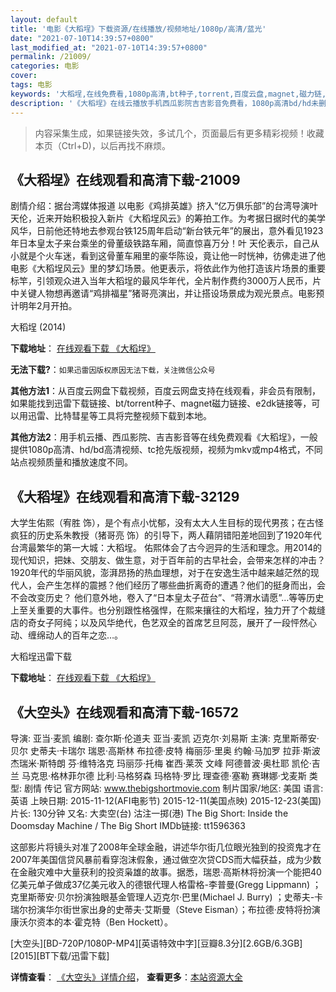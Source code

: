 ```yaml
---
layout: default
title: '电影《大稻埕》下载资源/在线播放/视频地址/1080p/高清/蓝光'
date: "2021-07-10T14:39:57+0800"
last_modified_at: "2021-07-10T14:39:57+0800"
permalink: /21009/
categories: 电影
cover:
tags: 电影
keywords: '大稻埕,在线免费看,1080p高清,bt种子,torrent,百度云盘,magnet,磁力链,迅雷下载资源'
description: '《大稻埕》在线云播放手机西瓜影院吉吉影音免费看，1080p高清bd/hd未删减完整版和tc抢先枪版，mkv/mp4格式，附带bt/torrent种子、magnet/磁力链、百度云盘、网盘资源迅雷下载链接'
---
```


>内容采集生成，如果链接失效，多试几个，页面最后有更多精彩视频！收藏本页（Ctrl+D)，以后再找不麻烦。


## 《大稻埕》在线观看和高清下载-21009

剧情介绍：据台湾媒体报道 以电影《鸡排英雄》挤入“亿万俱乐部”的台湾导演叶天伦，近来开始积极投入新片《大稻埕风云》的筹拍工作。为考据日据时代的美学风华，日前他还特地去参观台铁125周年启动“新台铁元年”的展出，意外看见1923年日本皇太子来台乘坐的骨董级铁路车厢，简直惊喜万分！叶 天伦表示，自己从小就是个火车迷，看到这骨董车厢里的豪华陈设，竟让他一时恍神，彷佛走进了他电影《大稻埕风云》里的梦幻场景。他更表示，将依此作为他打造该片场景的重要标竿，引领观众进入当年大稻埕的最风华年代，全片制作费约3000万人民币，片中关键人物想再邀请“鸡排福星”猪哥亮演出，并让搭设场景成为观光景点。电影预计明年2月开拍。


大稻埕 (2014)

**下载地址**： [在线观看下载 《大稻埕》](https://www.btbtdy.me/btdy/dy1524.html) 


**无法下载?**：`如果迅雷因版权原因无法下载，关注微信公众号 `

**其他方法1**：从百度云网盘下载视频，百度云网盘支持在线观看，非会员有限制，如果能找到迅雷下载链接、bt/torrent种子、magnet磁力链接、e2dk链接等，可以用迅雷、比特彗星等工具将完整视频下载到本地。

**其他方法2**：用手机云播、西瓜影院、吉吉影音等在线免费观看《大稻埕》，一般提供1080p高清、hd/bd高清视频、tc抢先版视频，视频为mkv或mp4格式，不同站点视频质量和播放速度不同。


## 《大稻埕》在线观看和高清下载-32129

大学生佑熙（宥胜 饰），是个有点小忧郁，没有太大人生目标的现代男孩；在古怪疯狂的历史系朱教授（猪哥亮 饰）的引导下，两人藉阴错阳差地回到了1920年代台湾最繁华的第一大城：大稻埕。 佑熙体会了古今迥异的生活和理念。用2014的现代知识，把妹、交朋友、做生意，对于百年前的古早社会，会带来怎样的冲击？1920年代的华丽风貌，澎湃昂扬的热血理想，对于在安逸生活中越来越茫然的现代人，会产生怎样的震撼？他们经历了哪些曲折离奇的遭遇？他们的挺身而出，会不会改变历史？ 他们意外地，卷入了&ldquo;日本皇太子莅台&rdquo;、&ldquo;蒋渭水请愿&rdquo;…等等历史上至关重要的大事件。也分别跟性格强悍，在熙来攘往的大稻埕，独力开了个裁缝店的奇女子阿纯；以及风华绝代，色艺双全的首席艺旦阿蕊，展开了一段怦然心动、缠绵动人的百年之恋…。


大稻埕迅雷下载

**下载地址**： [在线观看下载 《大稻埕》](https://www.993dy.com//vod-detail-id-16555.html) 


## 《大空头》在线观看和高清下载-16572

导演: 亚当·麦凯 编剧: 查尔斯·伦道夫 亚当·麦凯 迈克尔·刘易斯 主演: 克里斯蒂安·贝尔 史蒂夫·卡瑞尔 瑞恩·高斯林 布拉德·皮特 梅丽莎·里奥 约翰·马加罗 拉菲·斯波 杰瑞米·斯特朗 芬·维特洛克 玛丽莎·托梅 崔西·莱茨 文峰 阿德普波·奥杜耶 凯伦·吉兰 马克思·格林菲尔德 比利·马格努森 玛格特·罗比 理查德·塞勒 赛琳娜·戈麦斯 类型: 剧情 传记 官方网站: www.thebigshortmovie.com 制片国家/地区: 美国 语言: 英语 上映日期: 2015-11-12(AFI电影节) 2015-12-11(美国点映) 2015-12-23(美国) 片长: 130分钟 又名: 大卖空(台) 沽注一掷(港) The Big Short: Inside the Doomsday Machine / The Big Short IMDb链接: tt1596363

这部影片将镜头对准了2008年全球金融，讲述华尔街几位眼光独到的投资鬼才在2007年美国信贷风暴前看穿泡沫假象，通过做空次贷CDS而大幅获益，成为少数在金融灾难中大量获利的投资枭雄的故事。据悉，瑞恩·高斯林将扮演一个能把40亿美元单子做成37亿美元收入的德银代理人格雷格-李普曼(Gregg Lippmann) ；克里斯蒂安·贝尔扮演独眼基金管理人迈克尔·巴里(Michael J. Burry) ；史蒂夫-卡瑞尔扮演华尔街世家出身的史蒂夫·艾斯曼（Steve Eisman）；布拉德·皮特将扮演康沃尔资本的本·霍克特（Ben Hockett）。


[大空头][BD-720P/1080P-MP4][英语特效中字][豆瓣8.3分][2.6GB/6.3GB][2015][BT下载/迅雷下载]

**详情查看**： [《大空头》详情介绍](/movie/16572/)， **查看更多**：[本站资源大全](/movie/t/all/)

